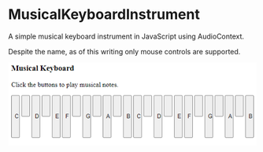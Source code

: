 MusicalKeyboardInstrument
=========================

A simple musical keyboard instrument in JavaScript using AudioContext.

Despite the name, as of this writing only mouse controls are supported.

<img src="Screenshot.png" />